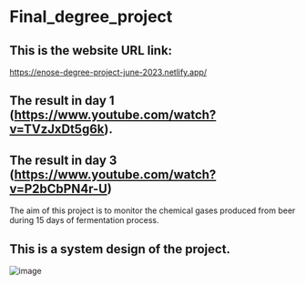 # Final_degree_project

## This is the website URL link:
https://enose-degree-project-june-2023.netlify.app/


## The result in day 1 (https://www.youtube.com/watch?v=TVzJxDt5g6k).
## The result in day 3 (https://www.youtube.com/watch?v=P2bCbPN4r-U)


The aim of this project is to monitor the chemical gases produced from beer during 15 days of fermentation process. 


## This is a system design of the project.
![image](https://user-images.githubusercontent.com/118713625/230041159-1349cbe9-ed00-4021-bf23-3569c23ad912.png)
